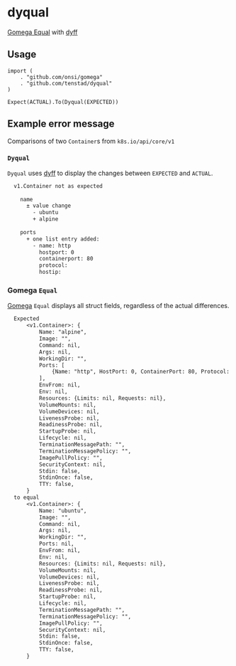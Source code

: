 # dyqual
[Gomega Equal](https://onsi.github.io/gomega/) with [dyff](https://github.com/homeport/dyff)

## Usage

```golang
import (
    . "github.com/onsi/gomega"
    . "github.com/tenstad/dyqual"
)
```

```golang
Expect(ACTUAL).To(Dyqual(EXPECTED))
```

## Example error message

Comparisons of two `Container`s from `k8s.io/api/core/v1`

### `Dyqual`

`Dyqual` uses [dyff](https://github.com/homeport/dyff)
to display the changes between `EXPECTED` and `ACTUAL`.

```txt
  v1.Container not as expected
    
    name
      ± value change
        - ubuntu
        + alpine
    
    ports
      + one list entry added:
        - name: http
          hostport: 0
          containerport: 80
          protocol:
          hostip:
```

### Gomega `Equal`

[Gomega](https://onsi.github.io/gomega/) `Equal` displays all struct fields,
regardless of the actual differences.

```txt
  Expected
      <v1.Container>: {
          Name: "alpine",
          Image: "",
          Command: nil,
          Args: nil,
          WorkingDir: "",
          Ports: [
              {Name: "http", HostPort: 0, ContainerPort: 80, Protocol: "", HostIP: ""},
          ],
          EnvFrom: nil,
          Env: nil,
          Resources: {Limits: nil, Requests: nil},
          VolumeMounts: nil,
          VolumeDevices: nil,
          LivenessProbe: nil,
          ReadinessProbe: nil,
          StartupProbe: nil,
          Lifecycle: nil,
          TerminationMessagePath: "",
          TerminationMessagePolicy: "",
          ImagePullPolicy: "",
          SecurityContext: nil,
          Stdin: false,
          StdinOnce: false,
          TTY: false,
      }
  to equal
      <v1.Container>: {
          Name: "ubuntu",
          Image: "",
          Command: nil,
          Args: nil,
          WorkingDir: "",
          Ports: nil,
          EnvFrom: nil,
          Env: nil,
          Resources: {Limits: nil, Requests: nil},
          VolumeMounts: nil,
          VolumeDevices: nil,
          LivenessProbe: nil,
          ReadinessProbe: nil,
          StartupProbe: nil,
          Lifecycle: nil,
          TerminationMessagePath: "",
          TerminationMessagePolicy: "",
          ImagePullPolicy: "",
          SecurityContext: nil,
          Stdin: false,
          StdinOnce: false,
          TTY: false,
      }
```
